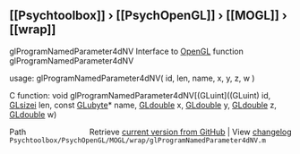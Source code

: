 ## [[Psychtoolbox]] &#8250; [[PsychOpenGL]] &#8250; [[MOGL]] &#8250; [[wrap]]

glProgramNamedParameter4dNV  Interface to [OpenGL](OpenGL) function glProgramNamedParameter4dNV  
  
usage:  glProgramNamedParameter4dNV( id, len, name, x, y, z, w )  
  
C function:  void glProgramNamedParameter4dNV[(GLuint]((GLuint) id, [GLsizei](GLsizei) len, const [GLubyte](GLubyte)\* name, [GLdouble](GLdouble) x, [GLdouble](GLdouble) y, [GLdouble](GLdouble) z, [GLdouble](GLdouble) w)  




<div class="code_header" style="text-align:right;">
  <span style="float:left;">Path&nbsp;&nbsp;</span> <span class="counter">Retrieve <a href=
  "https://raw.github.com/Psychtoolbox-3/Psychtoolbox-3/beta/Psychtoolbox/PsychOpenGL/MOGL/wrap/glProgramNamedParameter4dNV.m">current version from GitHub</a> | View <a href=
  "https://github.com/Psychtoolbox-3/Psychtoolbox-3/commits/beta/Psychtoolbox/PsychOpenGL/MOGL/wrap/glProgramNamedParameter4dNV.m">changelog</a></span>
</div>
<div class="code">
  <code>Psychtoolbox/PsychOpenGL/MOGL/wrap/glProgramNamedParameter4dNV.m</code>
</div>

